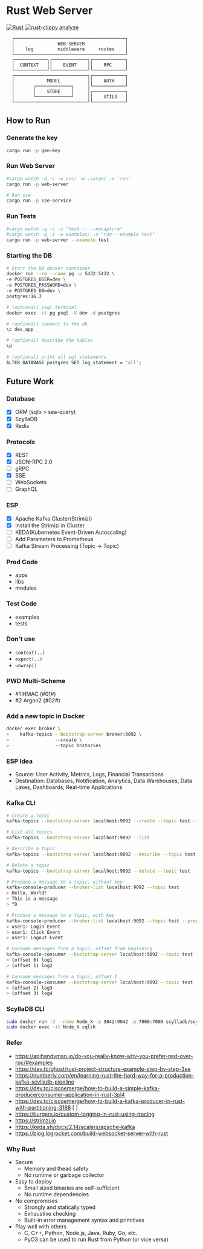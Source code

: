 # Rust Web Server

[![Rust](https://github.com/bloomingFlower/axum_backend/actions/workflows/rust.yml/badge.svg)](https://github.com/bloomingFlower/axum_backend/actions/workflows/rust.yml)
[![rust-clippy analyze](https://github.com/bloomingFlower/axum_backend/actions/workflows/rust-clippy.yml/badge.svg)](https://github.com/bloomingFlower/axum_backend/actions/workflows/rust-clippy.yml)

```plaintext
  ┌─────────────────────────────────────────┐
  │                WEB-SERVER               │
  │    log         middleware     routes    │
  └─────────────────────────────────────────┘
  ┌────────────┐┌─────────────┐┌────────────┐
  │  CONTEXT   ││    EVENT    ││    RPC     │
  └────────────┘└─────────────┘└────────────┘
  ┌───────────────────────────┐┌────────────┐
  │            MODEL          ││    AUTH    │
  │       ┌─────────────┐     │└────────────┘
  │       │    STORE    │     │┌────────────┐
  │       └─────────────┘     ││    UTILS   │
  └───────────────────────────┘└────────────┘
```

## How to Run

### Generate the key

```sh
cargo run -p gen-key
```

### Run Web Server

```sh
#cargo watch -q -c -w src/ -w .cargo/ -x 'run'
cargo run -p web-server

# Run sse
cargo run -p sse-service
```

### Run Tests

```sh
#cargo watch -q -c -x "test -- --nocapture"
#cargo watch -q -c -w examples/ -x "run --example test"
cargo run -p web-server --example test
```

### Starting the DB

```sh
# Start the DB docker container
docker run --rm --name pg -p 5432:5432 \
-e POSTGRES_USER=dev \
-e POSTGRES_PASSWORD=dev \
-e POSTGRES_DB=dev \
postgres:16.3

# (optional) psql terminal
docker exec -it pg psql -U dev -d postgres

# (optional) connect to the db
\c dev_app

# (optional) describe the tables
\d

# (optional) print all sql statements
ALTER DATABASE postgres SET log_statement = 'all';
```

## Future Work

### Database

- [x] ORM (sqlb > sea-query)
- [x] ScyllaDB
- [x] Redis

### Protocols

- [x] REST
- [x] JSON-RPC 2.0
- [ ] gRPC
- [x] SSE
- [ ] WebSockets
- [ ] GraphQL

### ESP

- [x] Apache Kafka Cluster(Strimizi)
- [x] Install the Strimizi in Cluster
- [ ] KEDA(Kubernetes Event-Driven Autoscaling)
- [ ] Add Parameters to Prometheus
- [ ] Kafka Stream Processing (Topic -> Topic)

### Prod Code

- apps
- libs
- modules

### Test Code

- examples
- tests

### Don't use

- `context(..)`
- `expect(..)`
- `unwrap()`

### PWD Multi-Scheme

- #1 HMAC (#01#)
- #2 Argon2 (#02#)

### Add a new topic in Docker

```sh
docker exec broker \
>    kafka-topics --bootstrap-server broker:9092 \
>                 --create \
>                 --topic hnstories
```

### ESP Idea

- Source: User Activity, Metrics, Logs, Financial Transactions
- Destination: Databases, Notification, Analytics, Data Warehouses, Data Lakes, Dashboards, Real-time Applications

### Kafka CLI

```sh
# Create a topic
kafka-topics --bootstrap-server localhost:9092 --create --topic test --partitions 1 --replication-factor 1

# List all topics
kafka-topics --bootstrap-server localhost:9092 --list

# Describe a topic
kafka-topics --bootstrap-server localhost:9092 --describe --topic test

# Delete a topic
kafka-topics --bootstrap-server localhost:9092 --delete --topic test

# Produce a message to a topic, without key
kafka-console-producer --broker-list localhost:9092 --topic test
> Hello, World!
> This is a message
> ^D

# Produce a message to a topic, with key
kafka-console-producer --broker-list localhost:9092 --topic test --property parse.key=true --property key.separator=:
> user1: Login Event
> user1: Click Event
> user1: Logout Event

# Consume messages from a topic, offset from beginning
kafka-console-consumer --bootstrap-server localhost:9092 --topic test --from-beginning
> (offset 0) log1
> (offset 1) log2

# Consume messages from a topic, offset 1
kafka-console-consumer --bootstrap-server localhost:9092 --topic test
> (offset 2) log3
> (offset 3) log4
```

### ScyllaDB CLI

```sh
sudo docker run -d --name Node_X -p 9042:9042 -p 7000:7000 scylladb/scylla:latest
sudo docker exec -it Node_X cqlsh
```

### Refer

- <https://apihandyman.io/do-you-really-know-why-you-prefer-rest-over-rpc/#examples>
- <https://dev.to/ghost/rust-project-structure-example-step-by-step-3ee>
- <https://numberly.com/en/learning-rust-the-hard-way-for-a-production-kafka-scylladb-pipeline>
- <https://dev.to/ciscoemerge/how-to-build-a-simple-kafka-producerconsumer-application-in-rust-3pl4>
- <https://dev.to/ciscoemerge/how-to-build-a-kafka-producer-in-rust-with-partitioning-3168> [ ]
- <https://burgers.io/custom-logging-in-rust-using-tracing>
- <https://strimzi.io>
- <https://keda.sh/docs/2.14/scalers/apache-kafka>
- <https://blog.logrocket.com/build-websocket-server-with-rust>

### Why Rust

- Secure
  - Memory and thead safety
  - No runtime or garbage collector
- Easy to deploy
  - Small sized binaries are self-sufficient
  - No runtime dependencies
- No compromises
  - Strongly and statically typed
  - Exhaustive checking
  - Built-in error management syntax and primitives
- Play well with others
  - C, C++, Python, Node.js, Java, Ruby, Go, etc.
  - PyO3 can be used to run Rust from Python (or vice versa)
